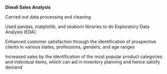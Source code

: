 **Diwali Sales Analysis**

Carried out data processing and cleaning

Used pandas, matplotlib, and seaborn libraries to do Exploratory Data Analysis (EDA).

Enhanced customer satisfaction through the identification of prospective clients in various states, professions, genders, and age ranges

Increased sales by the identification of the most popular product categories and individual items, which can aid in inventory planning and hence satisfy demand


